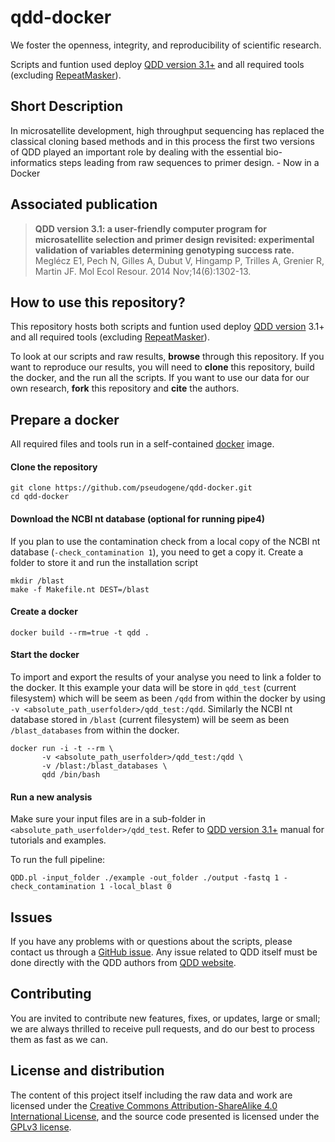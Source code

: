 # qdd-docker

We foster the openness, integrity, and reproducibility of scientific research.

Scripts and funtion used deploy [QDD version 3.1+](http://net.imbe.fr/~emeglecz/qdd.html) and all required tools (excluding [RepeatMasker](http://www.repeatmasker.org/)).


## Short Description

In microsatellite development, high throughput sequencing has replaced the classical cloning based methods and in this process the first two versions of QDD played an important role by dealing with the essential bio-informatics steps leading from raw sequences to primer design. - Now in a Docker


## Associated publication

> **QDD version 3.1: a user-friendly computer program for microsatellite selection and primer design revisited: experimental validation of variables determining genotyping success rate.**
> Meglécz E1, Pech N, Gilles A, Dubut V, Hingamp P, Trilles A, Grenier R, Martin JF.
> Mol Ecol Resour. 2014 Nov;14(6):1302-13.


## How to use this repository?

This repository hosts both scripts and funtion used deploy [QDD version](http://net.imbe.fr/~emeglecz/qdd.html) 3.1+ and all required tools (excluding [RepeatMasker](http://www.repeatmasker.org/)).

To look at our scripts and raw results, **browse** through this repository. If you want to reproduce our results, you will need to **clone** this repository, build the docker, and the run all the scripts. If you want to use our data for our own research, **fork** this repository and **cite** the authors.


## Prepare a docker

All required files and tools run in a self-contained [docker](https://www.docker.com/) image.

#### Clone the repository

```
git clone https://github.com/pseudogene/qdd-docker.git
cd qdd-docker
```


#### Download the NCBI nt database (optional for running pipe4)

If you plan to use the contamination check from a local copy of the NCBI nt database (`-check_contamination 1`), you need to get a copy it. Create a folder to store it and run the installation script

```
mkdir /blast
make -f Makefile.nt DEST=/blast
```

#### Create a docker

```
docker build --rm=true -t qdd .
```


#### Start the docker

To import and export the results of your analyse you need to link a folder to the docker. It this example your data will be store in `qdd_test` (current filesystem) which will be seem as been `/qdd` from within the docker by using `-v <absolute_path_userfolder>/qdd_test:/qdd`. Similarly the NCBI nt database stored in `/blast` (current filesystem) will be seem as been `/blast_databases` from within the docker.

```
docker run -i -t --rm \
       -v <absolute_path_userfolder>/qdd_test:/qdd \
       -v /blast:/blast_databases \
       qdd /bin/bash
```


#### Run a new analysis

Make sure your input files are in a sub-folder in `<absolute_path_userfolder>/qdd_test`. Refer to [QDD version 3.1+](http://net.imbe.fr/~emeglecz/qdd_run.html#examples) manual for tutorials and examples.

To run the full pipeline:

```
QDD.pl -input_folder ./example -out_folder ./output -fastq 1 -check_contamination 1 -local_blast 0
```


## Issues

If you have any problems with or questions about the scripts, please contact us through a [GitHub issue](https://github.com/pseudogene/qdd-docker/issues).
Any issue related to QDD itself must be done directly with the QDD authors from [QDD website](http://net.imbe.fr/~emeglecz/qdd.html).


## Contributing

You are invited to contribute new features, fixes, or updates, large or small; we are always thrilled to receive pull requests, and do our best to process them as fast as we can.


## License and distribution

The content of this project itself including the raw data and work are licensed under the [Creative Commons Attribution-ShareAlike 4.0 International License](http://creativecommons.org/licenses/by-sa/4.0/), and the source code presented is licensed under the [GPLv3 license](http://www.gnu.org/licenses/gpl-3.0.html).

